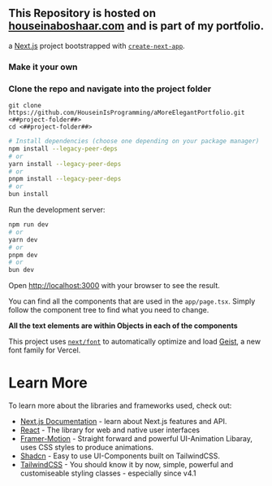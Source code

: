 ## This Repository is hosted on [houseinaboshaar.com](https://www.houseinaboshaar.com) and is part of my portfolio.

a [Next.js](https://nextjs.org) project bootstrapped with [`create-next-app`](https://nextjs.org/docs/app/api-reference/cli/create-next-app).




### Make it your own

### Clone the repo and navigate into the project folder
```
git clone https://github.com/HouseinIsProgramming/aMoreElegantPortfolio.git <##project-folder##>
cd <##project-folder##>
```

```bash
# Install dependencies (choose one depending on your package manager)
npm install --legacy-peer-deps
# or
yarn install --legacy-peer-deps
# or
pnpm install --legacy-peer-deps
# or
bun install
```

Run the development server:

```bash
npm run dev
# or
yarn dev
# or
pnpm dev
# or
bun dev
```

Open [http://localhost:3000](http://localhost:3000) with your browser to see the result.

You can find all the components that are used in the `app/page.tsx`. 
Simply follow the component tree to find what you need to change.

**All the text elements are within Objects in each of the components**

This project uses [`next/font`](https://nextjs.org/docs/app/building-your-application/optimizing/fonts) to automatically optimize and load [Geist](https://vercel.com/font), a new font family for Vercel.

# Learn More

To learn more about the libraries and frameworks used, check out:

- [Next.js Documentation](https://nextjs.org/docs) - learn about Next.js features and API.
- [React]([https://nextjs.org/docs](https://react.dev/)) - The library for web and native user interfaces
- [Framer-Motion](https://motion.dev/docs/react-animation) - Straight forward and powerful UI-Animation Libaray, uses CSS styles to produce animations.
- [Shadcn](https://ui.shadcn.com/docs/installation) - Easy to use UI-Components built on TailwindCSS.
- [TailwindCSS](https://tailwindcss.com/docs/installation/tailwind-cli) - You should know it by now, simple, powerful and customiseable styling classes - especially since v4.1
